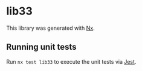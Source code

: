 # lib33

This library was generated with [Nx](https://nx.dev).


## Running unit tests

Run `nx test lib33` to execute the unit tests via [Jest](https://jestjs.io).


